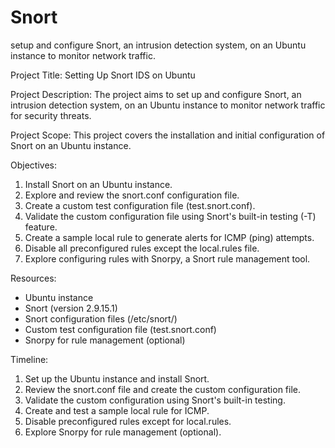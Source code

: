# Snort
setup and configure Snort, an intrusion detection system, on an Ubuntu instance to monitor network traffic.

Project Title: Setting Up Snort IDS on Ubuntu

Project Description:
The project aims to set up and configure Snort, an intrusion detection system, on an Ubuntu instance to monitor network traffic for security threats.

Project Scope:
This project covers the installation and initial configuration of Snort on an Ubuntu instance.

Objectives:
1. Install Snort on an Ubuntu instance.
2. Explore and review the snort.conf configuration file.
3. Create a custom test configuration file (test.snort.conf).
4. Validate the custom configuration file using Snort's built-in testing (-T) feature.
5. Create a sample local rule to generate alerts for ICMP (ping) attempts.
6. Disable all preconfigured rules except the local.rules file.
7. Explore configuring rules with Snorpy, a Snort rule management tool.

Resources:
- Ubuntu instance
- Snort (version 2.9.15.1)
- Snort configuration files (/etc/snort/)
- Custom test configuration file (test.snort.conf)
- Snorpy for rule management (optional)

Timeline:
1. Set up the Ubuntu instance and install Snort.
2. Review the snort.conf file and create the custom configuration file.
3. Validate the custom configuration using Snort's built-in testing.
4. Create and test a sample local rule for ICMP.
5. Disable preconfigured rules except for local.rules.
6. Explore Snorpy for rule management (optional).

